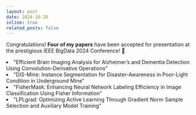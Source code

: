 ```yaml
---
layout: post
date: 2024-10-26  
inline: true
related_posts: false
---
```


Congratulations! <strong>Four of my papers</strong> have been accepted for presentation at the prestigious IEEE BigData 2024 Conference! 🎉
<li> "Efficient Brain Imaging Analysis for Alzheimer’s and Dementia Detection Using Convolution-Derivative Operations"</li>
<li>"DIS-Mine: Instance Segmentation for Disaster-Awareness in Poor-Light Condition in Underground Mine"</li>
<li>"FisherMask: Enhancing Neural Network Labeling Efficiency in Image Classification Using Fisher Information"</li>
<li>"LPLgrad: Optimizing Active Learning Through Gradient Norm Sample Selection and Auxiliary Model Training"</li>





   




